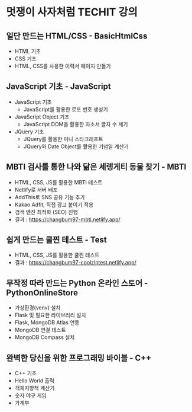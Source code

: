 # 멋쟁이 사자처럼 TECHIT 강의

## 일단 만드는 HTML/CSS - BasicHtmlCss
- HTML 기초
- CSS 기초
- HTML, CSS를 사용한 이력서 페이지 만들기

## JavaScript 기초 - JavaScript
- JavaScript 기초
  - JavaScript를 활용한 로또 번호 생성기
- JavaScript Object 기초
  - JavaScript DOM을 활용한 자소서 글자 수 세기
- JQuery 기초
  - JQuery를 활용한 미니 스타크래프트
  - JQuery와 Date Object를 활용한 기념일 계산기

## MBTI 검사를 통한 나와 닮은 세렝게티 동물 찾기 - MBTI
- HTML, CSS, JS를 활용한 MBTI 테스트
- Netlify로 서버 배포
- AddThis로 SNS 공유 기능 추가
- Kakao Adfit, 직접 광고 붙이기 적용
- 검색 엔진 최적화 (SEO) 진행
- 결과 : https://changbum97-mbti.netlify.app/

## 쉽게 만드는 쿨찐 테스트 - Test
- HTML, CSS, JS를 활용한 쿨찐 테스트
- 결과 : https://changbum97-coolzintest.netlify.app/

## 무작정 따라 만드는 Python 온라인 스토어 - PythonOnlineStore
- 가상환경(venv) 설치
- Flask 및 필요한 라이브러리 설치
- Flask, MongoDB Atlas 연동
- MongoDB 연결 테스트
- MongoDB Compass 설치 

## 완벽한 당신을 위한 프로그래밍 바이블 - C++
- C++ 기초
- Hello World 출력
- 객체지향적 계산기
- 숫자 야구 게임
- 가계부